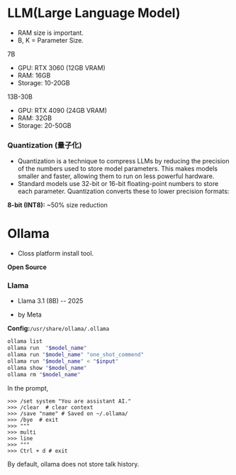 # LLM(Large Language Model)

* RAM size is important.
* B, K = Parameter Size.

7B
* GPU: RTX 3060 (12GB VRAM) 
* RAM: 16GB
* Storage: 10-20GB

13B-30B

* GPU: RTX 4090 (24GB VRAM)
* RAM: 32GB
* Storage: 20-50GB

### Quantization (量子化)
* Quantization is a technique to compress LLMs by reducing the precision of the numbers used to store model parameters. This makes models smaller and faster, allowing them to run on less powerful hardware.
* Standard models use 32-bit or 16-bit floating-point numbers to store each parameter. Quantization converts these to lower precision formats:

**8-bit (INT8):** ~50% size reduction

# Ollama
* Closs platform install tool.

**Open Source**

### Llama

* Llama 3.1 (8B) -- 2025

* by Meta

**Config:**`/usr/share/ollama/.ollama`

```bash
ollama list
ollama run  "$model_name"
ollama run "$model_name" "one_shot_commend"
ollama run "$model_name" < "$input"
ollama show "$model_name"
ollama rm "$model_name" 
```
In the prompt,
```
>>> /set system "You are assistant AI."
>>> /clear  # clear context
>>> /save "name" # Saved on ~/.ollama/
>>> /bye  # exit
>>> """
>>> multi
>>> line
>>> """
>>> Ctrl + d # exit
```

By default, ollama does not store talk history.
